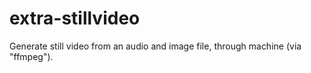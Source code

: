 # extra-stillvideo
Generate still video from an audio and image file, through machine (via "ffmpeg").
